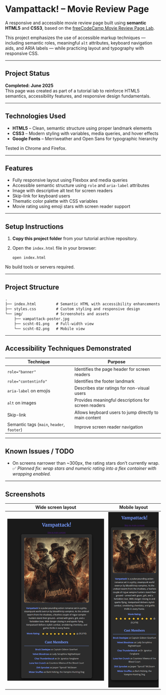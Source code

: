 
# Vampattack! – Movie Review Page

A responsive and accessible movie review page built using **semantic HTML5** and **CSS3**, based on the [freeCodeCamp Movie Review Page Lab](https://www.freecodecamp.org/learn/full-stack-developer/lab-movie-review-page/design-a-movie-review-page).

This project emphasizes the use of accessible markup techniques — including semantic roles, meaningful `alt` attributes, keyboard navigation aids, and ARIA labels — while practicing layout and typography with responsive CSS.

---

## Project Status

**Completed: June 2025**  
This page was created as part of a tutorial lab to reinforce HTML5 semantics, accessibility features, and responsive design fundamentals.

---

## Technologies Used

- **HTML5** – Clean, semantic structure using proper landmark elements  
- **CSS3** – Modern styling with variables, media queries, and hover effects  
- **Google Fonts** – Merriweather and Open Sans for typographic hierarchy

Tested in Chrome and Firefox.

---

## Features

- Fully responsive layout using Flexbox and media queries  
- Accessible semantic structure using `role` and `aria-label` attributes  
- Image with descriptive alt text for screen readers  
- Skip-link for keyboard users  
- Thematic color palette with CSS variables  
- Movie rating using emoji stars with screen reader support

---

## Setup Instructions

1. **Copy this project folder** from your tutorial archive repository.
2. Open the `index.html` file in your browser:

   ```
   open index.html
   ```

No build tools or servers required.

---

## Project Structure

```
.
├── index.html         # Semantic HTML with accessibility enhancements
├── styles.css         # Custom styling and responsive design
└── img/               # Screenshots and assets
    ├── vampattack-poster.jpg
    ├── scsht-01.png   # Full-width view
    └── scsht-02.png   # Mobile view
```

---

## Accessibility Techniques Demonstrated

| Technique                                  | Purpose                                                |
| ------------------------------------------ | ------------------------------------------------------ |
| `role="banner"`                            | Identifies the page header for screen readers          |
| `role="contentinfo"`                       | Identifies the footer landmark                         |
| `aria-label` on emojis                     | Describes star ratings for non-visual users            |
| `alt` on images                            | Provides meaningful descriptions for screen readers    |
| Skip-link                                  | Allows keyboard users to jump directly to main content |
| Semantic tags (`main`, `header`, `footer`) | Improve screen reader navigation                       |

---

## Known Issues / TODO

* On screens narrower than \~300px, the rating stars don’t currently wrap.
  ✅ *Planned fix: wrap stars and numeric rating into a flex container with wrapping enabled.*

---

## Screenshots

| Wide screen layout             | Mobile layout                    |
| ------------------------------ | -------------------------------- |
| ![Wide view](img/scsht-01.png) | ![Mobile view](img/scsht-02.png) |


